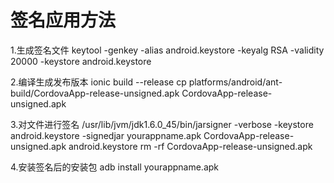 签名应用方法
==============
1.生成签名文件
keytool -genkey -alias android.keystore -keyalg RSA -validity 20000 -keystore android.keystore

2.编译生成发布版本
ionic build --release
cp platforms/android/ant-build/CordovaApp-release-unsigned.apk CordovaApp-release-unsigned.apk

3.对文件进行签名
/usr/lib/jvm/jdk1.6.0_45/bin/jarsigner -verbose -keystore android.keystore -signedjar yourappname.apk CordovaApp-release-unsigned.apk android.keystore
rm -rf CordovaApp-release-unsigned.apk

4.安装签名后的安装包
adb install yourappname.apk
